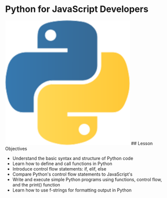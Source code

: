 # Python for JavaScript Developers

<img src="./assets/logo.png" alt="Python Logo" width="400">
## Lesson Objectives

- Understand the basic syntax and structure of Python code
- Learn how to define and call functions in Python
- Introduce control flow statements: if, elif, else
- Compare Python's control flow statements to JavaScript's
- Write and execute simple Python programs using functions, control flow, and the print() function
- Learn how to use f-strings for formatting output in Python
